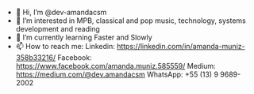 - 👋 Hi, I’m @dev-amandacsm
- 👀 I’m interested in MPB, classical and pop music, technology, systems development and reading
- 🌱 I’m currently learning Faster and Slowly
- 📫 How to reach me:
  Linkedin: https://linkedin.com/in/amanda-muniz-358b33216/
  Facebook: https://www.facebook.com/amanda.muniz.585559/
  Medium: https://medium.com/@dev.amandacsm
  WhatsApp: +55 (13) 9 9689-2002
